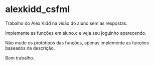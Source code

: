 # alexkidd_csfml


Trabalho do Alex Kidd na visão do aluno sem as respostas.

Implemente as funções em aluno.c e veja seu joguinho aparecendo.

Não mude os protótipos das funções, apenas implemente as
funções baseados na descrição.

Bom trabalho.
